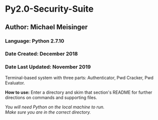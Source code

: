 # Py2.0-Security-Suite
## Author: Michael Meisinger
### Language: Python 2.7.10
### Date Created: December 2018
### Date Last Updated: November 2019

Terminal-based system with three parts: Authenticator, Pwd Cracker, Pwd Evaluator.

**How to use:**
	Enter a directory and skim that section's README for further directions on commands and supporting files.

*You will need Python on the local machine to run.* <br>
*Make sure you are in the correct directory.* <br/>
